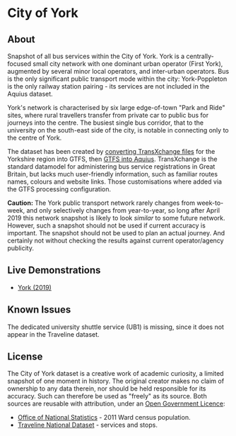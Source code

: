 # City of York

## About

Snapshot of all bus services within the City of York. York is a centrally-focused small city network with one dominant urban operator (First York), augmented by several minor local operators, and inter-urban operators. Bus is the only significant public transport mode within the city: York-Poppleton is the only railway station pairing - its services are not included in the Aquius dataset.

York's network is characterised by six large edge-of-town "Park and Ride" sites, where rural travellers transfer from private car to public bus for journeys into the centre. The busiest single bus corridor, that to the university on the south-east side of the city, is notable in connecting only to the centre of York.

The dataset has been created by [converting TransXchange files](https://github.com/planarnetwork/transxchange2gtfs) for the Yorkshire region into GTFS, then [GTFS into Aquius](https://timhowgego.github.io/Aquius/live/gtfs/). TransXchange is the standard datamodel for administering bus service registrations in Great Britain, but lacks much user-friendly information, such as familiar routes names, colours and website links. Those customisations where added via the GTFS processing configuration.

**Caution:** The York public transport network rarely changes from week-to-week, and only selectively changes from year-to-year, so long after April 2019 this network snapshot is likely to look _similar_ to some future network. However, such a snapshot should not be used if current accuracy is important. The snapshot should not be used to plan an actual journey. And certainly not without checking the results against current operator/agency publicity.

## Live Demonstrations

* [York (2019)](https://timhowgego.github.io/Aquius/live/york-2019/)

## Known Issues

The dedicated university shuttle service (UB1) is missing, since it does not appear in the Traveline dataset.

## License

The City of York dataset is a creative work of academic curiosity, a limited snapshot of one moment in history. The original creator makes no claim of ownership to any data therein, nor should be held responsible for its accuracy. Such can therefore be used as "freely" as its source. Both sources are reusable with attribution, under an [Open Government Licence](https://www.nationalarchives.gov.uk/doc/open-government-licence/version/3/):

* [Office of National Statistics](https://www.ons.gov.uk/census/2011census/) - 2011 Ward census population.
* [Traveline National Dataset](https://www.travelinedata.org.uk/traveline-open-data/traveline-national-dataset/) - services and stops.
